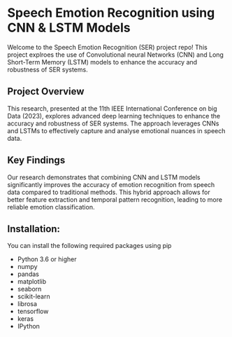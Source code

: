 # Speech Emotion Recognition using CNN & LSTM Models

Welcome to the Speech Emotion Recognition (SER) project repo! This project explroes the use of Convolutional neural Networks (CNN) and Long Short-Term Memory (LSTM) models to enhance the accuracy and robustness of SER systems.

## Project Overview
This research, presented at the 11th IEEE International Conference on big Data (2023), explores advanced deep learning techniques to enhance the accuracy and robustness of SER systems. The approach leverages CNNs and LSTMs to effectively capture and analyse emotional nuances in speech data.

## Key Findings

Our research demonstrates that combining CNN and LSTM models significantly improves the accuracy of emotion recognition from speech data compared to traditional methods. This hybrid approach allows for better feature extraction and temporal pattern recognition, leading to more reliable emotion classification.

## Installation:
You can install the following required packages using pip
- Python 3.6 or higher
- numpy
- pandas
- matplotlib
- seaborn
- scikit-learn
- librosa
- tensorflow
- keras
- IPython

